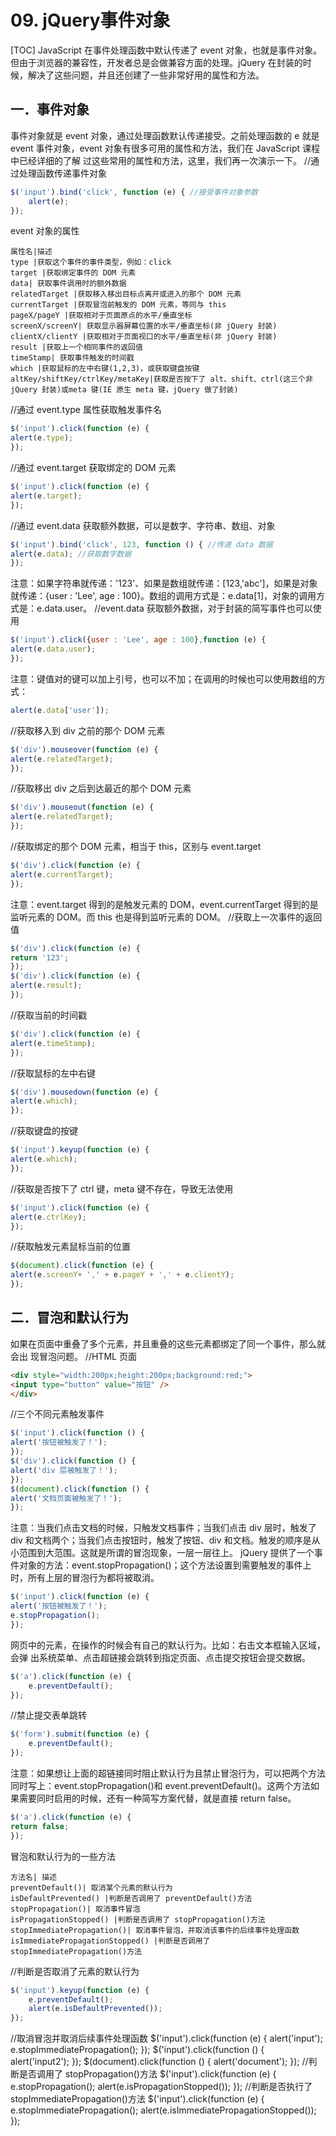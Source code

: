 # 09. jQuery事件对象
[TOC]
JavaScript 在事件处理函数中默认传递了 event 对象，也就是事件对象。但由于浏览器的兼容性，开发者总是会做兼容方面的处理。jQuery 在封装的时候，解决了这些问题，并且还创建了一些非常好用的属性和方法。
## 一．事件对象
事件对象就是 event 对象，通过处理函数默认传递接受。之前处理函数的 e 就是 event
事件对象，event 对象有很多可用的属性和方法，我们在 JavaScript 课程中已经详细的了解
过这些常用的属性和方法，这里，我们再一次演示一下。
//通过处理函数传递事件对象
```javascript
$('input').bind('click', function (e) { //接受事件对象参数
    alert(e);
});
```
event 对象的属性
```table
属性名|描述
type |获取这个事件的事件类型，例如：click
target |获取绑定事件的 DOM 元素
data| 获取事件调用时的额外数据
relatedTarget |获取移入移出目标点离开或进入的那个 DOM 元素
currentTarget |获取冒泡前触发的 DOM 元素，等同与 this
pageX/pageY |获取相对于页面原点的水平/垂直坐标
screenX/screenY| 获取显示器屏幕位置的水平/垂直坐标(非 jQuery 封装)
clientX/clientY |获取相对于页面视口的水平/垂直坐标(非 jQuery 封装)
result |获取上一个相同事件的返回值
timeStamp| 获取事件触发的时间戳
which |获取鼠标的左中右键(1,2,3)，或获取键盘按键
altKey/shiftKey/ctrlKey/metaKey|获取是否按下了 alt、shift、ctrl(这三个非 jQuery 封装)或meta 键(IE 原生 meta 键，jQuery 做了封装)
```
//通过 event.type 属性获取触发事件名
```javascript
$('input').click(function (e) {
alert(e.type);
});
```
//通过 event.target 获取绑定的 DOM 元素
```javascript
$('input').click(function (e) {
alert(e.target);
});
```
//通过 event.data 获取额外数据，可以是数字、字符串、数组、对象
```javascript
$('input').bind('click', 123, function () { //传递 data 数据
alert(e.data); //获取数字数据
});
```
注意：如果字符串就传递：'123'、如果是数组就传递：[123,'abc']，如果是对象就传递：{user : 'Lee', age : 100}。数组的调用方式是：e.data[1]，对象的调用方式是：e.data.user。
//event.data 获取额外数据，对于封装的简写事件也可以使用
```javascript
$('input').click({user : 'Lee', age : 100},function (e) {
alert(e.data.user);
});
```
注意：键值对的键可以加上引号，也可以不加；在调用的时候也可以使用数组的方式：
```javascript
alert(e.data['user']);
```
//获取移入到 div 之前的那个 DOM 元素
```javascript
$('div').mouseover(function (e) {
alert(e.relatedTarget);
});
```
//获取移出 div 之后到达最近的那个 DOM 元素
```javascript
$('div').mouseout(function (e) {
alert(e.relatedTarget);
});
```
//获取绑定的那个 DOM 元素，相当于 this，区别与 event.target
```javascript
$('div').click(function (e) {
alert(e.currentTarget);
});
```
注意：event.target 得到的是触发元素的 DOM，event.currentTarget 得到的是监听元素的
DOM。而 this 也是得到监听元素的 DOM。
//获取上一次事件的返回值
```javascript
$('div').click(function (e) {
return '123';
});
$('div').click(function (e) {
alert(e.result);
});
```
//获取当前的时间戳
```javascript
$('div').click(function (e) {
alert(e.timeStamp);
});
```
//获取鼠标的左中右键
```javascript
$('div').mousedown(function (e) {
alert(e.which);
});
```
//获取键盘的按键
```javascript
$('input').keyup(function (e) {
alert(e.which);
});
```
//获取是否按下了 ctrl 键，meta 键不存在，导致无法使用
```javascript
$('input').click(function (e) {
alert(e.ctrlKey);
});
```
//获取触发元素鼠标当前的位置
```javascript
$(document).click(function (e) {
alert(e.screenY+ ',' + e.pageY + ',' + e.clientY);
});
```
## 二．冒泡和默认行为
如果在页面中重叠了多个元素，并且重叠的这些元素都绑定了同一个事件，那么就会出
现冒泡问题。
//HTML 页面
```html
<div style="width:200px;height:200px;background:red;">
<input type="button" value="按钮" />
</div>
```
//三个不同元素触发事件
```javascript
$('input').click(function () {
alert('按钮被触发了！');
});
$('div').click(function () {
alert('div 层被触发了！');
});
$(document).click(function () {
alert('文档页面被触发了！');
});
```
注意：当我们点击文档的时候，只触发文档事件；当我们点击 div 层时，触发了 div 和文档两个；当我们点击按钮时，触发了按钮、div 和文档。触发的顺序是从小范围到大范围。这就是所谓的冒泡现象，一层一层往上。
jQuery 提供了一个事件对象的方法：event.stopPropagation()；这个方法设置到需要触发的事件上时，所有上层的冒泡行为都将被取消。
```javascript
$('input').click(function (e) {
alert('按钮被触发了！');
e.stopPropagation();
});
```
网页中的元素，在操作的时候会有自己的默认行为。比如：右击文本框输入区域，会弹
出系统菜单、点击超链接会跳转到指定页面、点击提交按钮会提交数据。
```javascript
$('a').click(function (e) {
    e.preventDefault();
});
```
//禁止提交表单跳转
```javascript
$('form').submit(function (e) {
    e.preventDefault();
});
```
注意：如果想让上面的超链接同时阻止默认行为且禁止冒泡行为，可以把两个方法同时写上：event.stopPropagation()和 event.preventDefault()。这两个方法如果需要同时启用的时候，还有一种简写方案代替，就是直接 return false。
```javascript
$('a').click(function (e) {
return false;
});
```
冒泡和默认行为的一些方法
```table
方法名| 描述
preventDefault()| 取消某个元素的默认行为
isDefaultPrevented() |判断是否调用了 preventDefault()方法
stopPropagation()| 取消事件冒泡
isPropagationStopped() |判断是否调用了 stopPropagation()方法
stopImmediatePropagation()| 取消事件冒泡，并取消该事件的后续事件处理函数
isImmediatePropagationStopped() |判断是否调用了 stopImmediatePropagation()方法
```
//判断是否取消了元素的默认行为
```javascript
$('input').keyup(function (e) {
    e.preventDefault();
    alert(e.isDefaultPrevented());
});
```
//取消冒泡并取消后续事件处理函数
$('input').click(function (e) {
alert('input');
e.stopImmediatePropagation();
});
$('input').click(function () {
alert('input2');
});
$(document).click(function () {
alert('document');
});
//判断是否调用了 stopPropagation()方法
$('input').click(function (e) {
e.stopPropagation();
alert(e.isPropagationStopped());
});
//判断是否执行了 stopImmediatePropagation()方法
$('input').click(function (e) {
e.stopImmediatePropagation();
alert(e.isImmediatePropagationStopped());
});